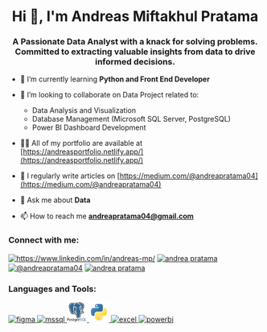 <h1 align="center">Hi 👋, I'm Andreas Miftakhul Pratama</h1>
<h3 align="center">A Passionate Data Analyst with a knack for solving problems. Committed to extracting valuable insights from data to drive informed decisions.</h3>

- 🌱 I’m currently learning **Python and Front End Developer**

- 👯 I’m looking to collaborate on Data Project related to:
  - Data Analysis and Visualization
  - Database Management (Microsoft SQL Server, PostgreSQL)
  - Power BI Dashboard Development

- 👨‍💻 All of my portfolio are available at [https://andreasportfolio.netlify.app/](https://andreasportfolio.netlify.app/)

- 📝 I regularly write articles on [https://medium.com/@andreapratama04](https://medium.com/@andreapratama04)

- 💬 Ask me about **Data**

- 📫 How to reach me **andreapratama04@gmail.com**

<h3 align="left">Connect with me:</h3>
<p align="left">
<a href="https://linkedin.com/in/andreas-mp/" target="_blank"><img align="center" src="https://raw.githubusercontent.com/rahuldkjain/github-profile-readme-generator/master/src/images/icons/Social/linked-in-alt.svg" alt="https://www.linkedin.com/in/andreas-mp/" height="30" width="40" /></a>
<a href="https://www.kaggle.com/andreapratama" target="_blank"><img align="center" src="https://raw.githubusercontent.com/rahuldkjain/github-profile-readme-generator/master/src/images/icons/Social/kaggle.svg" alt="andrea pratama" height="30" width="40" /></a>
<a href="https://medium.com/@andreapratama04" target="_blank"><img align="center" src="https://raw.githubusercontent.com/rahuldkjain/github-profile-readme-generator/master/src/images/icons/Social/medium.svg" alt="@andreapratama04" height="30" width="40" /></a>
<a href="https://www.hackerrank.com/profile/andreapratama04" target="_blank"><img align="center" src="https://raw.githubusercontent.com/rahuldkjain/github-profile-readme-generator/master/src/images/icons/Social/hackerrank.svg" alt="andrea pratama" height="30" width="40" /></a>

<h3 align="left">Languages and Tools:</h3>
<p align="left">
  <a href="https://www.figma.com/" target="_blank" rel="noreferrer">
    <img src="https://www.vectorlogo.zone/logos/figma/figma-icon.svg" alt="figma" width="40" height="40"/>
  </a>
  <a href="https://www.microsoft.com/en-us/sql-server" target="_blank" rel="noreferrer">
    <img src="https://www.svgrepo.com/show/303229/microsoft-sql-server-logo.svg" alt="mssql" width="40" height="40"/>
  </a>
  <a href="https://www.postgresql.org" target="_blank" rel="noreferrer">
    <img src="https://raw.githubusercontent.com/devicons/devicon/master/icons/postgresql/postgresql-original-wordmark.svg" alt="postgresql" width="40" height="40"/>
  </a>
  <a href="https://www.python.org" target="_blank" rel="noreferrer">
    <img src="https://raw.githubusercontent.com/devicons/devicon/master/icons/python/python-original.svg" alt="python" width="40" height="40"/>
  </a>
  <a href="https://www.microsoft.com/en-us/microsoft-365/excel" target="_blank" rel="noreferrer">
    <img src="https://img.icons8.com/color/452/microsoft-excel-2019--v1.png" alt="excel" width="40" height="40"/>
  </a>
  <a href="https://powerbi.microsoft.com/" target="_blank" rel="noreferrer">
    <img src="https://upload.wikimedia.org/wikipedia/commons/c/cf/New_Power_BI_Logo.svg" alt="powerbi" width="40" height="40"/>
  </a>
</p>


